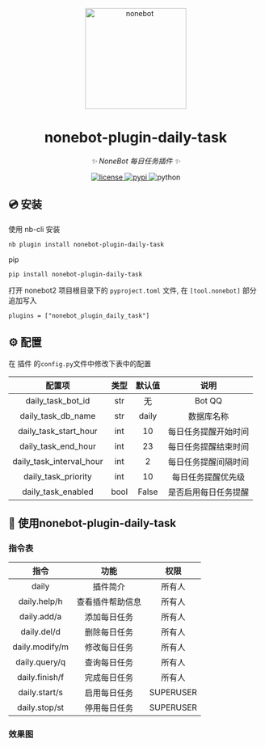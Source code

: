 <!-- markdownlint-disable MD041 -->
<p align="center">
  <a href="https://nonebot.dev/"><img src="https://nonebot.dev/logo.png" width="200" height="200" alt="nonebot"></a>
</p>

<div align="center">

# nonebot-plugin-daily-task

_✨ NoneBot 每日任务插件 ✨_


<a href="https://github.com/WMGray/nonebot-plugin-daily-task/blob/master/LICENSE">
    <img src="https://img.shields.io/github/license/owner/nonebot-plugin-template.svg" alt="license">
</a>
<a href="https://pypi.org/project/nonebot-plugin-daily-task/">
    <img src="https://img.shields.io/pypi/v/nonebot-plugin-template.svg" alt="pypi">
</a>
<img src="https://img.shields.io/badge/python-3.10+-blue.svg" alt="python">

</div>

## 💿 安装

<summary>使用 nb-cli 安装</summary>

    nb plugin install nonebot-plugin-daily-task

<summary>pip</summary>

    pip install nonebot-plugin-daily-task

打开 nonebot2 项目根目录下的 `pyproject.toml` 文件, 在 `[tool.nonebot]` 部分追加写入

    plugins = ["nonebot_plugin_daily_task"]

## ⚙️ 配置

在 插件 的`config.py`文件中修改下表中的配置

|           配置项            |  类型  |  默认值  |     说明     |
|:------------------------:|:----:|:-----:|:----------:|
|    daily_task_bot_id     | str  |   无   |   Bot QQ   |
|    daily_task_db_name    | str  | daily |   数据库名称    |
|  daily_task_start_hour   | int  |  10   | 每日任务提醒开始时间 |
|   daily_task_end_hour    | int  |  23   | 每日任务提醒结束时间 |
| daily_task_interval_hour | int  |   2   | 每日任务提醒间隔时间 |
|   daily_task_priority    | int  |  10   | 每日任务提醒优先级  |
|    daily_task_enabled    | bool | False | 是否启用每日任务提醒 |

## 🎉 使用nonebot-plugin-daily-task

### 指令表

|       指令       |    功能    |    权限     |
|:--------------:|:--------:|:---------:|
|     daily      |   插件简介   |    所有人    |
|  daily.help/h  | 查看插件帮助信息 |    所有人    |
|  daily.add/a   |  添加每日任务  |    所有人    |
|  daily.del/d   |  删除每日任务  |    所有人    |
| daily.modify/m |  修改每日任务  |    所有人    |
| daily.query/q  |  查询每日任务  |    所有人    |
| daily.finish/f |  完成每日任务  |    所有人    |
| daily.start/s  |  启用每日任务  | SUPERUSER |
| daily.stop/st  |  停用每日任务  | SUPERUSER |

### 效果图

